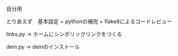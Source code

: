 自分用

とりあえず　基本設定 + pythonの補完 + flake8によるコードレビュー

links.py → ホームにシンボリックリンクをつくる

dein.py → deinのインストール
